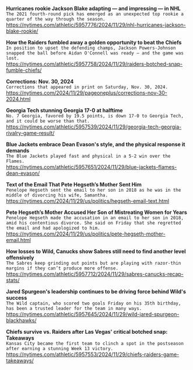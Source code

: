 **Hurricanes rookie Jackson Blake adapting — and impressing — in NHL**\
`The 2021 fourth-round pick has emerged as an unexpected top rookie a quarter of the way through the season.`\
https://nytimes.com/athletic/5957776/2024/11/29/nhl-hurricanes-jackson-blake-rookie/

**How the Raiders fumbled away a golden opportunity to beat the Chiefs**\
`In position to upset the defending champs, Jackson Powers-Johnson snapped the ball before Aidan O'Connell was ready — and the game was lost.`\
https://nytimes.com/athletic/5957758/2024/11/29/raiders-botched-snap-fumble-chiefs/

**Corrections: Nov. 30, 2024**\
`Corrections that appeared in print on Saturday, Nov. 30, 2024.`\
https://nytimes.com/2024/11/29/pageoneplus/corrections-nov-30-2024.html

**Georgia Tech stunning Georgia 17-0 at halftime**\
`No. 7 Georgia, favored by 19.5 points, is down 17-0 to Georgia Tech, and it could be worse than that.`\
https://nytimes.com/athletic/5957539/2024/11/29/georgia-tech-georgia-rivalry-game-result/

**Blue Jackets embrace Dean Evason's style, and the physical response it demands**\
`The Blue Jackets played fast and physical in a 5-2 win over the Flames.`\
https://nytimes.com/athletic/5957651/2024/11/29/blue-jackets-flames-dean-evason/

**Text of the Email That Pete Hegseth’s Mother Sent Him**\
`Penelope Hegseth sent the email to her son in 2018 as he was in the middle of divorcing his wife, Samantha.`\
https://nytimes.com/2024/11/29/us/politics/hegseth-email-text.html

**Pete Hegseth’s Mother Accused Her Son of Mistreating Women for Years**\
`Penelope Hegseth made the accusation in an email to her son in 2018, amid his contentious divorce. She said on Friday that she regretted the email and had apologized to him.`\
https://nytimes.com/2024/11/29/us/politics/pete-hegseth-mother-email.html

**How losses to Wild, Canucks show Sabres still need to find another level offensively**\
`The Sabres keep grinding out points but are playing with razor-thin margins if they can’t produce more offense.`\
https://nytimes.com/athletic/5957712/2024/11/29/sabres-canucks-recap-stats/

**Jared Spurgeon's leadership continues to be driving force behind Wild's success**\
`The Wild captain, who scored two goals Friday on his 35th birthday, has been a trusted leader for the team in many ways.`\
https://nytimes.com/athletic/5957645/2024/11/29/wild-jared-spurgeon-blackhawks/

**Chiefs survive vs. Raiders after Las Vegas' critical botched snap: Takeaways**\
`Kansas City became the first team to clinch a spot in the postseason after earning a stunning Week 13 victory.`\
https://nytimes.com/athletic/5957553/2024/11/29/chiefs-raiders-game-takeaways/

